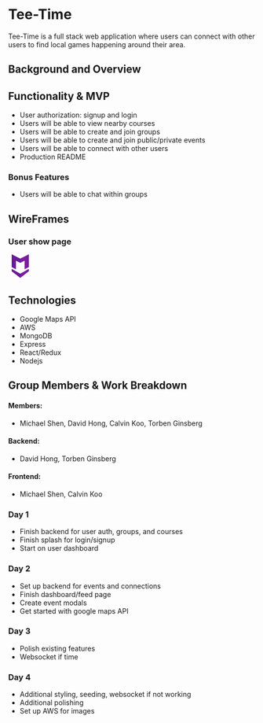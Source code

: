 # Tee-Time

Tee-Time is a full stack web application where users can connect with other users to find local games happening around their area.

## Background and Overview 


## Functionality & MVP 
* User authorization: signup and login 
* Users will be able to view nearby courses 
* Users will be able to create and join groups 
* Users will be able to create and join public/private events 
* Users will be able to connect with other users 
* Production README 

### Bonus Features 
* Users will be able to chat within groups 

## WireFrames 

### User show page 
![alt text](https://github.com/adam-p/markdown-here/raw/master/src/common/images/icon48.png "Logo Title Text 1")

## Technologies
* Google Maps API 
* AWS 
* MongoDB
* Express 
* React/Redux 
* Nodejs 

## Group Members & Work Breakdown 
#### Members: 
* Michael Shen, David Hong, Calvin Koo, Torben Ginsberg
#### Backend: 
* David Hong, Torben Ginsberg 
#### Frontend: 
* Michael Shen, Calvin Koo

### Day 1 
* Finish backend for user auth, groups, and courses 
* Finish splash for login/signup
* Start on user dashboard 

### Day 2
* Set up backend for events and connections
* Finish dashboard/feed page 
* Create event modals 
* Get started with google maps API 

### Day 3 
* Polish existing features 
* Websocket if time 

### Day 4
* Additional styling, seeding, websocket if not working
* Additional polishing 
* Set up AWS for images 
